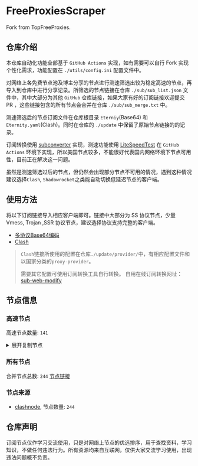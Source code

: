 # FreeProxiesScraper

Fork from TopFreeProxies.

## 仓库介绍
本仓库自动化功能全部基于 `GitHub Actions` 实现，如有需要可以自行 Fork 实现个性化需求，功能配置在 `./utils/config.ini` 配置文件中。

对网络上各免费节点池及博主分享的节点进行测速筛选出较为稳定高速的节点，再导入到仓库中进行分享记录。所筛选的节点链接在仓库 `./sub/sub_list.json` 文件中，其中大部分为其他 `GitHub` 仓库链接，如果大家有好的订阅链接欢迎提交 PR ，这些链接包含的所有节点会合并在仓库 `./sub/sub_merge.txt` 中。

测速筛选后的节点订阅文件在仓库根目录 `Eterniy`(Base64) 和 `Eternity.yaml`(Clash)。同时在仓库的 `./update` 中保留了原始节点链接的的记录。

订阅转换使用 [subconverter](https://github.com/tindy2013/subconverter) 实现，测速功能使用 [LiteSpeedTest](https://github.com/xxf098/LiteSpeedTest) 在 `GitHub Actions` 环境下实现，所以美国节点较多，不能很好代表国内网络环境下节点可用性，目前正在解决这一问题。

虽然是测速筛选过后的节点，但仍然会出现部分节点不可用的情况，遇到这种情况建议选择`Clash`, `Shadowrocket`之类能自动切换低延迟节点的客户端。

## 使用方法
将以下订阅链接导入相应客户端即可。链接中大部分为 SS 协议节点，少量 Vmess, Trojan ,SSR 协议节点，建议选择协议支持完整的客户端。

- [多协议Base64编码](https://raw.githubusercontent.com/caijh/FreeProxiesScraper/master/Eternity)
- [Clash](https://raw.githubusercontent.com/caijh/FreeProxiesScraper/master/Eternity.yaml)

>`Clash`链接所使用的配置在仓库`./update/provider/`中，有相应配置文件和以国家分类的`proxy-provider`。
>
>需要其它配置可使用订阅转换工具自行转换。
>自用在线订阅转换网址：[sub-web-modify](https://sub.v1.mk/)

## 节点信息
### 高速节点
高速节点数量: `141`
<details>
  <summary>展开复制节点</summary>

    vmess://eyJ2IjoiMiIsInBzIjoiMDQtMDk5LVJFTEFZIiwiYWRkIjoiczQuZGItbGluazAxLnRvcCIsInBvcnQiOiI4MCIsInR5cGUiOiJub25lIiwiaWQiOiIyZGZmYjM5MS0zMGU1LTMzY2QtYjk0MS02YjcxY2E2M2Y4OTMiLCJhaWQiOiIwIiwibmV0Ijoid3MiLCJwYXRoIjoiL2RhYmFpLmluMTcyLjY3Ljg4LjQ2IiwiaG9zdCI6InM0LmRiLWxpbmswMS50b3AiLCJ0bHMiOiIifQ==
    vmess://eyJ2IjoiMiIsInBzIjoiMDQtMTAwLVJFTEFZIiwiYWRkIjoiczQuY24tZGIudG9wIiwicG9ydCI6IjIwODYiLCJ0eXBlIjoibm9uZSIsImlkIjoiMmRmZmIzOTEtMzBlNS0zM2NkLWI5NDEtNmI3MWNhNjNmODkzIiwiYWlkIjoiMCIsIm5ldCI6IndzIiwicGF0aCI6Ii9kYWJhaS5pbjEwNC4xOS4xMS4zIiwiaG9zdCI6InM0LmNuLWRiLnRvcCIsInRscyI6IiJ9
    vmess://eyJ2IjoiMiIsInBzIjoiMDQtMTAxLVJFTEFZIiwiYWRkIjoiczIuZGItbGluazAyLnRvcCIsInBvcnQiOiI4MDgwIiwidHlwZSI6Im5vbmUiLCJpZCI6IjJkZmZiMzkxLTMwZTUtMzNjZC1iOTQxLTZiNzFjYTYzZjg5MyIsImFpZCI6IjAiLCJuZXQiOiJ3cyIsInBhdGgiOiIvZGFiYWkuaW4xNzIuNjQuMy4yMDUiLCJob3N0IjoiczIuZGItbGluazAyLnRvcCIsInRscyI6IiJ9
    vmess://eyJ2IjoiMiIsInBzIjoiMDQtMTAyLVJFTEFZIiwiYWRkIjoiczQuZGItbGluazAyLnRvcCIsInBvcnQiOiI4MCIsInR5cGUiOiJub25lIiwiaWQiOiIyZGZmYjM5MS0zMGU1LTMzY2QtYjk0MS02YjcxY2E2M2Y4OTMiLCJhaWQiOiIwIiwibmV0Ijoid3MiLCJwYXRoIjoiL2RhYmFpLmluMTA0LjI1LjI0Mi4xMyIsImhvc3QiOiJzNC5kYi1saW5rMDIudG9wIiwidGxzIjoiIn0=
    vmess://eyJ2IjoiMiIsInBzIjoiMDQtMTAzLVJFTEFZIiwiYWRkIjoiczUuZGItbGluazAyLnRvcCIsInBvcnQiOiIyMDk1IiwidHlwZSI6Im5vbmUiLCJpZCI6IjJkZmZiMzkxLTMwZTUtMzNjZC1iOTQxLTZiNzFjYTYzZjg5MyIsImFpZCI6IjAiLCJuZXQiOiJ3cyIsInBhdGgiOiIvZGFiYWkuaW4xMDQuMTguNzAuODciLCJob3N0IjoiczUuZGItbGluazAyLnRvcCIsInRscyI6IiJ9
    vmess://eyJ2IjoiMiIsInBzIjoiMDQtMTA0LVJFTEFZIiwiYWRkIjoiczQuZGItbGluazAyLnRvcCIsInBvcnQiOiIyMDk1IiwidHlwZSI6Im5vbmUiLCJpZCI6IjJkZmZiMzkxLTMwZTUtMzNjZC1iOTQxLTZiNzFjYTYzZjg5MyIsImFpZCI6IjAiLCJuZXQiOiJ3cyIsInBhdGgiOiIvZGFiYWkuaW4xMDQuMTguNDEuMTU1IiwiaG9zdCI6InM0LmRiLWxpbmswMi50b3AiLCJ0bHMiOiIifQ==
    vmess://eyJ2IjoiMiIsInBzIjoiMDQtMTA1LVJFTEFZIiwiYWRkIjoiczIuZGItbGluazAxLnRvcCIsInBvcnQiOiIyMDUyIiwidHlwZSI6Im5vbmUiLCJpZCI6IjJkZmZiMzkxLTMwZTUtMzNjZC1iOTQxLTZiNzFjYTYzZjg5MyIsImFpZCI6IjAiLCJuZXQiOiJ3cyIsInBhdGgiOiIvZGFiYWkuaW4xNzIuNjcuODQuMjUxIiwiaG9zdCI6InMyLmRiLWxpbmswMS50b3AiLCJ0bHMiOiIifQ==
    vmess://eyJ2IjoiMiIsInBzIjoiMDQtMTA2LUNOIiwiYWRkIjoiMTIubWFtYW1hamQuc2l0ZSIsInBvcnQiOiIyMzYxMiIsInR5cGUiOiJub25lIiwiaWQiOiI2YjhiYmI3ZS03Njk1LTM2N2MtYWIwZi1kMjIzN2Y2MDk5ZmYiLCJhaWQiOiIyIiwibmV0Ijoid3MiLCJwYXRoIjoiLyIsImhvc3QiOiIxMi5tYW1hbWFqZC5zaXRlIiwidGxzIjoiIn0=
    vmess://eyJ2IjoiMiIsInBzIjoiMDQtMTA3LUNOIiwiYWRkIjoiMTcubWFtYW1hamQuc2l0ZSIsInBvcnQiOiIyMzYxNyIsInR5cGUiOiJub25lIiwiaWQiOiI2YjhiYmI3ZS03Njk1LTM2N2MtYWIwZi1kMjIzN2Y2MDk5ZmYiLCJhaWQiOiIyIiwibmV0Ijoid3MiLCJwYXRoIjoiLyIsImhvc3QiOiIxNy5tYW1hbWFqZC5zaXRlIiwidGxzIjoiIn0=
    vmess://eyJ2IjoiMiIsInBzIjoiMDQtMTA4LUNOIiwiYWRkIjoiMTEubWFtYW1hamQuc2l0ZSIsInBvcnQiOiIyMzYxMSIsInR5cGUiOiJub25lIiwiaWQiOiI2YjhiYmI3ZS03Njk1LTM2N2MtYWIwZi1kMjIzN2Y2MDk5ZmYiLCJhaWQiOiIyIiwibmV0Ijoid3MiLCJwYXRoIjoiLyIsImhvc3QiOiIxMS5tYW1hbWFqZC5zaXRlIiwidGxzIjoiIn0=
    vmess://eyJ2IjoiMiIsInBzIjoiMDQtMTA5LUNOIiwiYWRkIjoiMTkubWFtYW1hamQuc2l0ZSIsInBvcnQiOiIyMzYxOSIsInR5cGUiOiJub25lIiwiaWQiOiI2YjhiYmI3ZS03Njk1LTM2N2MtYWIwZi1kMjIzN2Y2MDk5ZmYiLCJhaWQiOiIyIiwibmV0Ijoid3MiLCJwYXRoIjoiLyIsImhvc3QiOiIxOS5tYW1hbWFqZC5zaXRlIiwidGxzIjoiIn0=
    vmess://eyJ2IjoiMiIsInBzIjoiMDQtMTEwLUNOIiwiYWRkIjoiMTYubWFtYW1hamQuc2l0ZSIsInBvcnQiOiIyMzYxNiIsInR5cGUiOiJub25lIiwiaWQiOiI2YjhiYmI3ZS03Njk1LTM2N2MtYWIwZi1kMjIzN2Y2MDk5ZmYiLCJhaWQiOiIyIiwibmV0Ijoid3MiLCJwYXRoIjoiLyIsImhvc3QiOiIxNi5tYW1hbWFqZC5zaXRlIiwidGxzIjoiIn0=
    vmess://eyJ2IjoiMiIsInBzIjoiMDQtMTExLUNOIiwiYWRkIjoiMTgubWFtYW1hamQuc2l0ZSIsInBvcnQiOiIyMzYxOCIsInR5cGUiOiJub25lIiwiaWQiOiI2YjhiYmI3ZS03Njk1LTM2N2MtYWIwZi1kMjIzN2Y2MDk5ZmYiLCJhaWQiOiIyIiwibmV0Ijoid3MiLCJwYXRoIjoiLyIsImhvc3QiOiIxOC5tYW1hbWFqZC5zaXRlIiwidGxzIjoiIn0=
    vmess://eyJ2IjoiMiIsInBzIjoiMDQtMTEyLUNOIiwiYWRkIjoiMTUubWFtYW1hamQuc2l0ZSIsInBvcnQiOiIyMzYxNSIsInR5cGUiOiJub25lIiwiaWQiOiI2YjhiYmI3ZS03Njk1LTM2N2MtYWIwZi1kMjIzN2Y2MDk5ZmYiLCJhaWQiOiIyIiwibmV0Ijoid3MiLCJwYXRoIjoiLyIsImhvc3QiOiIxNS5tYW1hbWFqZC5zaXRlIiwidGxzIjoiIn0=
    vmess://eyJ2IjoiMiIsInBzIjoiMDQtMTEzLUNOIiwiYWRkIjoiNS5tYW1hbWFqZC5zaXRlIiwicG9ydCI6IjIzNjA1IiwidHlwZSI6Im5vbmUiLCJpZCI6IjZiOGJiYjdlLTc2OTUtMzY3Yy1hYjBmLWQyMjM3ZjYwOTlmZiIsImFpZCI6IjIiLCJuZXQiOiJ3cyIsInBhdGgiOiIvIiwiaG9zdCI6IjUubWFtYW1hamQuc2l0ZSIsInRscyI6IiJ9
    vmess://eyJ2IjoiMiIsInBzIjoiMDQtMTE0LUNOIiwiYWRkIjoiMTMubWFtYW1hamQuc2l0ZSIsInBvcnQiOiIyMzYxMyIsInR5cGUiOiJub25lIiwiaWQiOiI2YjhiYmI3ZS03Njk1LTM2N2MtYWIwZi1kMjIzN2Y2MDk5ZmYiLCJhaWQiOiIyIiwibmV0Ijoid3MiLCJwYXRoIjoiLyIsImhvc3QiOiIxMy5tYW1hbWFqZC5zaXRlIiwidGxzIjoiIn0=
    vmess://eyJ2IjoiMiIsInBzIjoiMDQtMTE1LUNOIiwiYWRkIjoiMTQubWFtYW1hamQuc2l0ZSIsInBvcnQiOiIyMzYxNCIsInR5cGUiOiJub25lIiwiaWQiOiI2YjhiYmI3ZS03Njk1LTM2N2MtYWIwZi1kMjIzN2Y2MDk5ZmYiLCJhaWQiOiIyIiwibmV0Ijoid3MiLCJwYXRoIjoiLyIsImhvc3QiOiIxNC5tYW1hbWFqZC5zaXRlIiwidGxzIjoiIn0=
    trojan://786534f1-6c4c-33f7-9e22-56c9febb34f9@gz0slb.aliyuncdn.smp-paymentservices-apple.com:56323?allowInsecure=1&sni=cloudsync-prod.s3.amazonaws.com#04-116-CN
    trojan://786534f1-6c4c-33f7-9e22-56c9febb34f9@gz0slb.aliyuncdn.smp-paymentservices-apple.com:56432?allowInsecure=1&sni=www.microsoft365.com#04-117-CN
    trojan://786534f1-6c4c-33f7-9e22-56c9febb34f9@push04.endpoint.smp-paymentservices-apple.com:23452?allowInsecure=1&sni=akamai.cdn.steampipe.steamcontent.com#04-118-CN
    trojan://786534f1-6c4c-33f7-9e22-56c9febb34f9@push04.endpoint.smp-paymentservices-apple.com:23453?allowInsecure=1&sni=steampipe-partner.akamaized.net#04-119-CN
    vmess://eyJ2IjoiMiIsInBzIjoiMDQtMTIwLUpQIiwiYWRkIjoianAtMS5hbmV3c3RhcnQuY3lvdSIsInBvcnQiOiI1MDYxIiwidHlwZSI6Im5vbmUiLCJpZCI6ImY1NTE1YTI4LTViNGYtM2JhOC1iMDVjLWQ0ZWNhYTRhOTFhMiIsImFpZCI6IjAiLCJuZXQiOiJ3cyIsInBhdGgiOiIvIiwiaG9zdCI6ImpwLTEuYW5ld3N0YXJ0LmN5b3UiLCJ0bHMiOiJ0bHMifQ==
    vmess://eyJ2IjoiMiIsInBzIjoiMDQtMTIxLU5PV0hFUkUiLCJhZGQiOiJqcDYtMS5hbmV3c3RhcnQuY3lvdSIsInBvcnQiOiI1MDYxIiwidHlwZSI6Im5vbmUiLCJpZCI6ImY1NTE1YTI4LTViNGYtM2JhOC1iMDVjLWQ0ZWNhYTRhOTFhMiIsImFpZCI6IjAiLCJuZXQiOiJ3cyIsInBhdGgiOiIvIiwiaG9zdCI6ImpwNi0xLmFuZXdzdGFydC5jeW91IiwidGxzIjoidGxzIn0=
    vmess://eyJ2IjoiMiIsInBzIjoiMDQtMTIyLVVTIiwiYWRkIjoidXMtMS5hbmV3c3RhcnQuY3lvdSIsInBvcnQiOiI1MDYxIiwidHlwZSI6Im5vbmUiLCJpZCI6ImY1NTE1YTI4LTViNGYtM2JhOC1iMDVjLWQ0ZWNhYTRhOTFhMiIsImFpZCI6IjAiLCJuZXQiOiJ3cyIsInBhdGgiOiIvIiwiaG9zdCI6InVzLTEuYW5ld3N0YXJ0LmN5b3UiLCJ0bHMiOiJ0bHMifQ==
    vmess://eyJ2IjoiMiIsInBzIjoiMDQtMTIzLU5PV0hFUkUiLCJhZGQiOiJ1czYtMS5hbmV3c3RhcnQuY3lvdSIsInBvcnQiOiI1MDYxIiwidHlwZSI6Im5vbmUiLCJpZCI6ImY1NTE1YTI4LTViNGYtM2JhOC1iMDVjLWQ0ZWNhYTRhOTFhMiIsImFpZCI6IjAiLCJuZXQiOiJ3cyIsInBhdGgiOiIvIiwiaG9zdCI6InVzNi0xLmFuZXdzdGFydC5jeW91IiwidGxzIjoidGxzIn0=
    vmess://eyJ2IjoiMiIsInBzIjoiMDUtMTU1LU5PV0hFUkUiLCJhZGQiOiJoeXR0dHRlc2d2dnhiMS5qa2hrZ2oueHl6IiwicG9ydCI6IjgwIiwidHlwZSI6Im5vbmUiLCJpZCI6IjE2ZjAwMGQ3LTc4MDUtNDU5ZC05MTMwLTIwMGQwMDE4MGI3YyIsImFpZCI6IjAiLCJuZXQiOiJ3cyIsInBhdGgiOiIvbWFya2V0L2pwMT9lZD01MTIiLCJob3N0IjoiaHl0dHR0ZXNndnZ4YjEuamtoa2dqLnh5eiIsInRscyI6IiJ9
    trojan://Aimer@duke.ns.cloudflare.com:443?allowInsecure=1&sni=epml.ambercc.filegear-sg.me&ws=1&wspath=%2525252F%2525253Fed%2525253D2560#05-164-RELAY
    vmess://eyJ2IjoiMiIsInBzIjoiMDUtMTY5LUlSIiwiYWRkIjoic240MzMubmlrYXRlbC5zdG9yZSIsInBvcnQiOiI0NDMiLCJ0eXBlIjoibm9uZSIsImlkIjoiODVlNGYyODAtYzE2OC00MGFhLThmMWMtYzUzN2FkM2U5OTVhIiwiYWlkIjoiMCIsIm5ldCI6IndzIiwicGF0aCI6Ii8iLCJob3N0Ijoic240MzMubmlrYXRlbC5zdG9yZSIsInRscyI6InRscyJ9
    trojan://Aimer@pranab.ns.cloudflare.com:443?allowInsecure=1&sni=epml.ambercc.filegear-sg.me&ws=1&wspath=%2525252F#05-170-RELAY
    trojan://Aimer@kip.ns.cloudflare.com:443?allowInsecure=1&sni=epmk.ambercc.filegear-sg.me&ws=1&wspath=%2525252F%2525253Fed%2525253D2560#05-175-RELAY
    ss://Y2hhY2hhMjAtaWV0Zi1wb2x5MTMwNToxUld3WGh3ZkFCNWdBRW96VTRHMlBn@45.158.171.143:8080#05-178-FR
    ss://Y2hhY2hhMjAtaWV0Zi1wb2x5MTMwNToxUld3WGh3ZkFCNWdBRW96VTRHMlBn@45.158.171.145:8080#05-179-FR
    ss://Y2hhY2hhMjAtaWV0Zi1wb2x5MTMwNTo0YTJyZml4b3BoZGpmZmE4S1ZBNEFh@45.158.171.150:8080#05-180-FR
    ss://Y2hhY2hhMjAtaWV0Zi1wb2x5MTMwNTpjdklJODVUclc2bjBPR3lmcEhWUzF1@45.87.175.190:8080#05-181-LT
    ss://Y2hhY2hhMjAtaWV0Zi1wb2x5MTMwNTpRQ1hEeHVEbFRUTUQ3anRnSFVqSW9q@45.87.175.170:8080#05-182-LT
    trojan://ea800f9e-ca6c-11ef-8e74-f23c913c8d2b@169eb4d7-syzj40-szgx2m-1t5n1.cu2.plebai.net:15229?allowInsecure=1&sni=169eb4d7-syzj40-szgx2m-1t5n1.cu2.plebai.net#05-200-CN
    vmess://eyJ2IjoiMiIsInBzIjoiMDUtMjAxLVJFTEFZIiwiYWRkIjoiMTA0LjE4LjExOC4xOTUiLCJwb3J0IjoiODQ0MyIsInR5cGUiOiJub25lIiwiaWQiOiIzYmIzYzczMC1lMTA3LTQ5YzUtYTBiMi1iNTc2ZDFiMjZhNWUiLCJhaWQiOiIwIiwibmV0Ijoid3MiLCJwYXRoIjoiLyIsImhvc3QiOiIiLCJ0bHMiOiJ0bHMifQ==
    vmess://eyJ2IjoiMiIsInBzIjoiMDUtMjA0LVJFTEFZIiwiYWRkIjoidXMyLjk5ODk5OC5iZXN0IiwicG9ydCI6IjQ0MyIsInR5cGUiOiJub25lIiwiaWQiOiJiM2Q5OWQxMy02MWUxLTQxMjAtOTRhMS1jMDY2ZWZiOTc1YmMiLCJhaWQiOiIwIiwibmV0Ijoid3MiLCJwYXRoIjoiL3NkZmdpdXlvZWRzaGl1ZmUiLCJob3N0IjoidXMyLjk5ODk5OC5iZXN0IiwidGxzIjoidGxzIn0=
    vmess://eyJ2IjoiMiIsInBzIjoiMDUtMjA1LVJFTEFZIiwiYWRkIjoidXMxNi0xLjk5ODk5OC5iZXN0IiwicG9ydCI6IjQ0MyIsInR5cGUiOiJub25lIiwiaWQiOiJiM2Q5OWQxMy02MWUxLTQxMjAtOTRhMS1jMDY2ZWZiOTc1YmMiLCJhaWQiOiIwIiwibmV0Ijoid3MiLCJwYXRoIjoiL2Flc3Jpb3VneTk4MDN3NDV5dDkzdzg0IiwiaG9zdCI6InVzMTYtMS45OTg5OTguYmVzdCIsInRscyI6InRscyJ9
    trojan://trojan@109.234.211.66:8443?allowInsecure=1&sni=store.timimi.dpdns.org&ws=1&wspath=%2525252F#09-248-RELAY
    ss://Y2hhY2hhMjAtaWV0Zi1wb2x5MTMwNTpvWklvQTY5UTh5aGNRVjhrYTNQYTNB@45.87.175.58:8080#14-513-LT
    trojan://ttfang@138.2.64.229:443?allowInsecure=1&sni=ttfang.fange.me&ws=1&wspath=%2525252F#14-516-SG
    trojan://3723507166611775488@35.155.4.93:443?allowInsecure=1&sni=usable-toad.treefrog761.one#23-518-US
    ss://Y2hhY2hhMjAtaWV0Zi1wb2x5MTMwNTpCb2cwRUxtTU05RFN4RGRR@157.175.143.248:443#23-522-BH
    trojan://blue2024@104.18.121.158:443?allowInsecure=1&sni=td.promote.icu#23-523-RELAY
    trojan://wb6368@172.66.47.170:443?allowInsecure=1&sni=hsdgbuys.pages.dev#23-525-RELAY
    ss://Y2hhY2hhMjAtaWV0Zi1wb2x5MTMwNTptcHMzRndtRGpMcldhT1Zn@series-a2.samanehha.co:443#23-536-GB
    trojan://Aimer@221.149.132.232:50000?allowInsecure=1&sni=ngepz.ambercc.filegear-sg.me#23-542-KR
    trojan://Aimer@156.255.90.175:8443?allowInsecure=1&sni=ngepz.ambercc.filegear-sg.me#23-543-HK
    ss://Y2hhY2hhMjAtaWV0Zi1wb2x5MTMwNTo1VFpud1BiMjNwUVMzOWxJdWNzcEp3@89.35.119.87:5904#23-551-FI
    ss://Y2hhY2hhMjAtaWV0Zi1wb2x5MTMwNTpGSlE0RW9uVlZmRlNsYmllM1lDWFhD@94.159.96.245:11902#23-552-DE
    trojan://Aimer@154.31.113.72:443?allowInsecure=1&sni=ngepz.ambercc.filegear-sg.me#23-557-JP
    ss://Y2hhY2hhMjAtaWV0Zi1wb2x5MTMwNTpSYjI0MjJmN2I2ODFmZWVlNjRiYTkx@shadthr.marfanet.com:59998#23-560-AT
    trojan://Aimer@108.162.193.110:443?allowInsecure=1&sni=ngepz.ambercc.filegear-sg.me#23-563-RELAY
    ss://Y2hhY2hhMjAtaWV0Zi1wb2x5MTMwNTp3c3o5QkNQMnc0R3JHUEhxYTNaVFZs@77.238.229.244:12369#23-564-NL
    ss://Y2hhY2hhMjAtaWV0Zi1wb2x5MTMwNTpjNDA2NDFjMWY4OWU3YWNi@46.226.163.225:57456#23-570-GB
    trojan://7cf2d310-489f-11f0-8746-1239d0255272@15.204.234.166:443?allowInsecure=1&sni=usa.test3.net#23-578-US
    ss://Y2hhY2hhMjAtaWV0Zi1wb2x5MTMwNTphZktBSHAxVmZSV1p1OTFMSWk5bzBE@94.228.165.178:58176#23-581-SE
    trojan://Aimer@46.29.235.31:2053?allowInsecure=1&sni=ngepz.ambercc.filegear-sg.me#23-582-DK
    ss://Y2hhY2hhMjAtaWV0Zi1wb2x5MTMwNTo2RzBPRGZOd0NVR1IwS0VmM1ZQUUxo@77.238.229.244:12369#23-586-NL
    ss://YWVzLTI1Ni1nY206N2UxZGQ0YzU1YmY4NWRhNQ@212.192.12.22:50120#23-587-HK
    trojan://Aimer@45.67.215.217:2087?allowInsecure=1&sni=ngepy.ambercc.filegear-sg.me#23-593-RU
    trojan://Aimer@192.200.160.169:2096?allowInsecure=1&sni=epmk.ambercc.filegear-sg.me&ws=1&wspath=%2525252F%2525253Fed%2525253D2560#24-594-US
    vmess://eyJ2IjoiMiIsInBzIjoiMjQtNTk2LVJFTEFZIiwiYWRkIjoieDEwLjg1OTg4NS54WXoiLCJwb3J0IjoiNDQzIiwidHlwZSI6Im5vbmUiLCJpZCI6ImRhMTI4MjQ2LTMzYjAtNGM4OC1hNDRlLWQ5MWU5ZTBhMWUwNSIsImFpZCI6IjAiLCJuZXQiOiJ3cyIsInBhdGgiOiIvMEZoVWtxUVVkeE9oTUI5SnNnVGF6d3o5IiwiaG9zdCI6IngxMC44NTk4ODUueFl6IiwidGxzIjoidGxzIn0=
    trojan://ee1b9e94-9b95-11ef-8967-f23c91cfbbc9@0a59c814-sytz40-sz052u-amya.cm5.cnkuaishou.com:14234?allowInsecure=1&sni=0a59c814-sytz40-sz052u-amya.cm5.cnkuaishou.com#24-597-CN
    trojan://fc5ba91a-acd7-11ef-97e0-f23c9164ca5d@84118cf6-sytz40-t917sa-12ach.cm5.cnkuaishou.com:14234?allowInsecure=1&sni=84118cf6-sytz40-t917sa-12ach.cm5.cnkuaishou.com#24-598-CN
    trojan://9d80dd14-ac44-11ee-a116-f23c9164ca5d@04000a76-sytz40-tb74a6-1q9g2.cm5.cnkuaishou.com:27235?allowInsecure=1#24-599-CN
    trojan://2c605663-b89a-5734-a9d6-97d4743d72cf@dozo01.flztjc.top:8313?allowInsecure=1&sni=hk-13-568.flztjc.net#24-600-CN
    trojan://03573f46-e944-11eb-a8bf-f23c91cfbbc9@864a90fc-sytz40-tee612-2r82.cm5.cnkuaishou.com:27235?allowInsecure=1#24-602-CN
    trojan://80f73b42-8264-11ef-8dc4-f23c91cfbbc9@7a89c69d-sytz40-tbvl5i-1mebs.cm5.cnkuaishou.com:27235?allowInsecure=1#24-604-CN
    trojan://6857f1bc-f27b-11ea-87ad-f23c913c8d2b@ef9fae4e-sytz40-tgzvop-hns7.cm5.cnkuaishou.com:27233?allowInsecure=1&sni=ef9fae4e-sytz40-tgzvop-hns7.cm5.cnkuaishou.com#24-605-CN
    trojan://e3217bc2-061f-11f0-90e2-f23c913c8d2b@fc11e598-sytz40-sz57e5-1tk5u.cm5.cnkuaishou.com:27233?allowInsecure=1&sni=fc11e598-sytz40-sz57e5-1tk5u.cm5.cnkuaishou.com#24-606-CN
    trojan://Aimer@45.80.209.25:81?allowInsecure=1&sni=epmk.ambercc.filegear-sg.me&ws=1&wspath=%2525252F%2525253Fed%2525253D2560#24-607-LU
    vmess://eyJ2IjoiMiIsInBzIjoiMjQtNjA5LUNOIiwiYWRkIjoiMTExLjI2LjEwOS43OSIsInBvcnQiOiIzMDgwNyIsInR5cGUiOiJub25lIiwiaWQiOiJjYmIzZjg3Ny1kMWZiLTM0NGMtODdhOS1kMTUzYmZmZDU0ODQiLCJhaWQiOiIyIiwibmV0Ijoid3MiLCJwYXRoIjoiL29vb28iLCJob3N0IjoiIiwidGxzIjoiIn0=
    trojan://87b31a02-172e-11ee-a11f-f23c913c8d2b@1dac7ffa-sytz40-sywkhi-1o4kv.cu2.plebai.net:15229?allowInsecure=1&sni=1dac7ffa-sytz40-sywkhi-1o4kv.cu2.plebai.net#24-611-CN
    trojan://Aimer@121.149.228.125:12315?allowInsecure=1&sni=epmk.ambercc.filegear-sg.me&ws=1&wspath=%2525252F%2525253Fed%2525253D2560#24-612-KR
    trojan://Aimer@112.162.203.5:50000?allowInsecure=1&sni=epmk.ambercc.filegear-sg.me&ws=1&wspath=%2525252F%2525253Fed%2525253D2560#24-613-KR
    trojan://6857f1bc-f27b-11ea-87ad-f23c913c8d2b@ef9fae4e-sytz40-tgzvop-hns7.cm5.cnkuaishou.com:27235?allowInsecure=1&sni=ef9fae4e-sytz40-tgzvop-hns7.cm5.cnkuaishou.com#24-614-CN
    trojan://9cc3c03e-21fd-11ee-a642-f23c91369f2d@4fe73dfc-sytz40-t80cbx-1k0yf.cm5.cnkuaishou.com:14234?allowInsecure=1&sni=4fe73dfc-sytz40-t80cbx-1k0yf.cm5.cnkuaishou.com#24-615-CN
    vmess://eyJ2IjoiMiIsInBzIjoiMjQtNjE2LUNOIiwiYWRkIjoiMTExLjI2LjEwOS43OSIsInBvcnQiOiIzMDgyOCIsInR5cGUiOiJub25lIiwiaWQiOiJjYmIzZjg3Ny1kMWZiLTM0NGMtODdhOS1kMTUzYmZmZDU0ODQiLCJhaWQiOiIyIiwibmV0Ijoid3MiLCJwYXRoIjoiL29vb28iLCJob3N0IjoiIiwidGxzIjoiIn0=
    trojan://a2313fba-74a6-11ed-a8bf-f23c91cfbbc9@452b8c75-sytz40-t8ivpf-z65w.cm5.cnkuaishou.com:14234?allowInsecure=1&sni=452b8c75-sytz40-t8ivpf-z65w.cm5.cnkuaishou.com#24-617-CN
    trojan://6ddb6a68-d5f5-ca30-3943-cf0c9876d50c@83edf522-sytz40-t4qa9y-g43g.cm5.cnkuaishou.com:27235?allowInsecure=1#24-618-CN
    trojan://affe7124-c118-11ef-b6b2-f23c9164ca5d@b41889e6-sytz40-td1w5f-1t3cz.cu2.plebai.net:15229?allowInsecure=1&sni=b41889e6-sytz40-td1w5f-1t3cz.cu2.plebai.net#24-619-CN
    trojan://fd224a6c-addc-11ed-a8bf-f23c91cfbbc9@05113786-sytz40-szxai8-1ldl3.cm5.cnkuaishou.com:14234?allowInsecure=1&sni=05113786-sytz40-szxai8-1ldl3.cm5.cnkuaishou.com#24-621-CN
    vmess://eyJ2IjoiMiIsInBzIjoiMjQtNjIyLUNOIiwiYWRkIjoiMTIwLjIzMi4xNTMuNDAiLCJwb3J0IjoiMzIyMDkiLCJ0eXBlIjoibm9uZSIsImlkIjoiNDE4MDQ4YWYtYTI5My00Yjk5LTliMGMtOThjYTM1ODBkZDI0IiwiYWlkIjoiMCIsIm5ldCI6InRjcCIsInBhdGgiOiIvIiwiaG9zdCI6IjA1MTEzNzg2LXN5dHo0MC1zenhhaTgtMWxkbDMuY201LmNua3VhaXNob3UuY29tIiwidGxzIjoiIn0=
    trojan://Aimer@121.178.51.126:50000?allowInsecure=1&sni=epml.ambercc.filegear-sg.me&ws=1&wspath=%2525252F%2525253Fed%2525253D2560#24-626-KR
    trojan://e03df6fc-97e8-11ee-be7f-f23c9164ca5d@e31fce6f-sytz40-tic0lj-1o6fm.cm5.cnkuaishou.com:27231?allowInsecure=1&sni=e31fce6f-sytz40-tic0lj-1o6fm.cm5.cnkuaishou.com#24-628-CN
    trojan://2b57ec48-0da4-11ef-8f35-f23c913c8d2b@916030df-sytz40-t16ejh-1rdqg.cm5.cnkuaishou.com:27235?allowInsecure=1#24-630-CN
    vmess://eyJ2IjoiMiIsInBzIjoiMjQtNjMxLUNOIiwiYWRkIjoidjQwLmhlZHVpYW4ubGluayIsInBvcnQiOiIzMDg0MCIsInR5cGUiOiJub25lIiwiaWQiOiJjYmIzZjg3Ny1kMWZiLTM0NGMtODdhOS1kMTUzYmZmZDU0ODQiLCJhaWQiOiIwIiwibmV0Ijoid3MiLCJwYXRoIjoiL2luZGV4IiwiaG9zdCI6InY0MC5oZWR1aWFuLmxpbmsiLCJ0bHMiOiIifQ==
    vmess://eyJ2IjoiMiIsInBzIjoiMjQtNjM0LUNOIiwiYWRkIjoiMTExLjI2LjEwOS43OSIsInBvcnQiOiIzMDg0MCIsInR5cGUiOiJub25lIiwiaWQiOiJjYmIzZjg3Ny1kMWZiLTM0NGMtODdhOS1kMTUzYmZmZDU0ODQiLCJhaWQiOiIwIiwibmV0Ijoid3MiLCJwYXRoIjoiL2luZGV4IiwiaG9zdCI6IiIsInRscyI6IiJ9
    trojan://b2c6384c-f63d-11ec-b1b3-f23c91cfbbc9@c3fe9cc6-sytz40-thv9l4-1jbj0.cm5.cnkuaishou.com:27235?allowInsecure=1#24-635-CN
    trojan://2d8c38cc-fc12-11ef-94aa-f23c913c8d2b@1dde7ddd-sytz40-tbpu76-1thmd.cm5.cnkuaishou.com:27235?allowInsecure=1#24-636-CN
    trojan://bcc58e88-e147-11ec-b286-f23c91cfbbc9@83242d49-sy41s0-szh3gf-ggww.cm5.cnkuaishou.com:21233?allowInsecure=1&sni=83242d49-sy41s0-szh3gf-ggww.cm5.cnkuaishou.com#24-637-CN
    ss://Y2hhY2hhMjAtaWV0Zi1wb2x5MTMwNTo3OTA1YTMyYi0wMTJjLTQ3MTEtODllMi03M2I2NzEzZWNhNzU@pr.fastsoonlink.com:40030#24-638-PL
    vmess://eyJ2IjoiMiIsInBzIjoiMjQtNjM5LUNOIiwiYWRkIjoiMTIwLjE5OC43MS4yMTciLCJwb3J0IjoiNDY3NTkiLCJ0eXBlIjoibm9uZSIsImlkIjoiNDE4MDQ4YWYtYTI5My00Yjk5LTliMGMtOThjYTM1ODBkZDI0IiwiYWlkIjoiNjQiLCJuZXQiOiJ0Y3AiLCJwYXRoIjoiLyIsImhvc3QiOiI4MzI0MmQ0OS1zeTQxczAtc3poM2dmLWdnd3cuY201LmNua3VhaXNob3UuY29tIiwidGxzIjoiIn0=
    vmess://eyJ2IjoiMiIsInBzIjoiMjQtNjQwLUNOIiwiYWRkIjoiMTIwLjE5OC43MS4yMTciLCJwb3J0IjoiNTg4ODIiLCJ0eXBlIjoibm9uZSIsImlkIjoiNDE4MDQ4YWYtYTI5My00Yjk5LTliMGMtOThjYTM1ODBkZDI0IiwiYWlkIjoiNjQiLCJuZXQiOiJ0Y3AiLCJwYXRoIjoiLyIsImhvc3QiOiI4MzI0MmQ0OS1zeTQxczAtc3poM2dmLWdnd3cuY201LmNua3VhaXNob3UuY29tIiwidGxzIjoiIn0=
    vmess://eyJ2IjoiMiIsInBzIjoiMjQtNjQxLUNOIiwiYWRkIjoidjEyLmhlZHVpYW4ubGluayIsInBvcnQiOiIzMDgxMiIsInR5cGUiOiJub25lIiwiaWQiOiJjYmIzZjg3Ny1kMWZiLTM0NGMtODdhOS1kMTUzYmZmZDU0ODQiLCJhaWQiOiIyIiwibmV0Ijoid3MiLCJwYXRoIjoiL29vb28iLCJob3N0IjoidjEyLmhlZHVpYW4ubGluayIsInRscyI6IiJ9
    trojan://7699767c-44ae-11ef-80c7-f23c91cfbbc9@f32dc0f0-sx6ps0-t4yfev-1rz31.cm5.cnkuaishou.com:27231?allowInsecure=1&sni=f32dc0f0-sx6ps0-t4yfev-1rz31.cm5.cnkuaishou.com#24-642-CN
    trojan://d095ecc6-7b69-11eb-b77b-f23c913c8d2b@4edfad82-sytz40-tcmken-19les.cm5.cnkuaishou.com:27235?allowInsecure=1#24-643-CN
    vmess://eyJ2IjoiMiIsInBzIjoiMjQtNjQ0LUNOIiwiYWRkIjoidjMyLmhlZHVpYW4ubGluayIsInBvcnQiOiIzMDgzMiIsInR5cGUiOiJub25lIiwiaWQiOiJjYmIzZjg3Ny1kMWZiLTM0NGMtODdhOS1kMTUzYmZmZDU0ODQiLCJhaWQiOiIyIiwibmV0Ijoid3MiLCJwYXRoIjoiL29vb28iLCJob3N0IjoidjMyLmhlZHVpYW4ubGluayIsInRscyI6IiJ9
    trojan://Aimer@135.84.74.254:2083?allowInsecure=1&sni=epmk.ambercc.filegear-sg.me&ws=1&wspath=%2525252F%2525253Fed%2525253D2560#24-647-US
    trojan://Aimer@199.34.228.178:8443?allowInsecure=1&sni=epml.ambercc.filegear-sg.me&ws=1&wspath=%2525252F%2525253Fed%2525253D2560#24-648-US
    trojan://Aimer@45.134.21.8:2053?allowInsecure=1&sni=epmk.ambercc.filegear-sg.me&ws=1&wspath=%2525252F%2525253Fed%2525253D2560#24-649-NL
    trojan://Aimer@167.68.4.58:443?allowInsecure=1&sni=epmk.ambercc.filegear-sg.me&ws=1&wspath=%2525252F%2525253Fed%2525253D2560#24-652-RELAY
    trojan://Aimer@188.164.159.18:443?allowInsecure=1&sni=epml.ambercc.filegear-sg.me&ws=1&wspath=%2525252F%2525253Fed%2525253D2560#24-653-RELAY
    vmess://eyJ2IjoiMiIsInBzIjoiMjQtNjU0LUNOIiwiYWRkIjoidjkuaGVkdWlhbi5saW5rIiwicG9ydCI6IjMwODA5IiwidHlwZSI6Im5vbmUiLCJpZCI6ImNiYjNmODc3LWQxZmItMzQ0Yy04N2E5LWQxNTNiZmZkNTQ4NCIsImFpZCI6IjIiLCJuZXQiOiJ3cyIsInBhdGgiOiIvb29vbyIsImhvc3QiOiJ2OS5oZWR1aWFuLmxpbmsiLCJ0bHMiOiIifQ==
    trojan://Aimer@141.11.203.191:8443?allowInsecure=1&sni=epmk.ambercc.filegear-sg.me&ws=1&wspath=%2525252F%2525253Fed%2525253D2560#24-656-RELAY
    trojan://Aimer@46.254.93.243:8443?allowInsecure=1&sni=epmk.ambercc.filegear-sg.me&ws=1&wspath=%2525252F%2525253Fed%2525253D2560#24-660-RELAY
    trojan://Aimer@5.35.68.249:2053?allowInsecure=1&sni=epml.ambercc.filegear-sg.me&ws=1&wspath=%2525252F%2525253Fed%2525253D2560#24-661-NL
    trojan://Aimer@108.165.152.14:2096?allowInsecure=1&sni=epmk.ambercc.filegear-sg.me&ws=1&wspath=%2525252F%2525253Fed%2525253D2560#24-662-RELAY
    trojan://Aimer@154.197.64.206:443?allowInsecure=1&sni=epml.ambercc.filegear-sg.me&ws=1&wspath=%2525252F%2525253Fed%2525253D2560#24-669-RELAY
    trojan://Aimer@arvind.ns.cloudflare.com:443?allowInsecure=1&sni=epml.ambercc.filegear-sg.me&ws=1&wspath=%2525252F%2525253Fed%2525253D2560#24-670-RELAY
    trojan://5cfee98c-0e3b-11ed-bd7c-f23c913c8d2b@0c280045-sxp8g0-t0hae4-1curq.cm5.cnkuaishou.com:27233?allowInsecure=1&sni=0c280045-sxp8g0-t0hae4-1curq.cm5.cnkuaishou.com#24-671-CN
    trojan://Aimer@31.43.179.27:443?allowInsecure=1&sni=epmk.ambercc.filegear-sg.me&ws=1&wspath=%2525252F%2525253Fed%2525253D2560#24-673-RELAY
    trojan://Aimer@188.164.159.185:8443?allowInsecure=1&sni=epml.ambercc.filegear-sg.me&ws=1&wspath=%2525252F%2525253Fed%2525253D2560#24-674-RELAY
    trojan://Aimer@108.165.152.55:2096?allowInsecure=1&sni=epml.ambercc.filegear-sg.me&ws=1&wspath=%2525252F%2525253Fed%2525253D2560#24-675-RELAY
    trojan://Aimer@103.116.7.220:2096?allowInsecure=1&sni=epml.ambercc.filegear-sg.me&ws=1&wspath=%2525252F%2525253Fed%2525253D2560#24-676-RELAY
    trojan://Aimer@188.164.159.234:2083?allowInsecure=1&sni=epml.ambercc.filegear-sg.me&ws=1&wspath=%2525252F%2525253Fed%2525253D2560#24-677-RELAY
    trojan://Aimer@5.182.85.255:2096?allowInsecure=1&sni=epml.ambercc.filegear-sg.me&ws=1&wspath=%2525252F%2525253Fed%2525253D2560#24-678-RELAY
    trojan://Aimer@ignacio.ns.cloudflare.com:443?allowInsecure=1&sni=epmk.ambercc.filegear-sg.me&ws=1&wspath=%2525252F%2525253Fed%2525253D2560#24-679-RELAY
    trojan://Aimer@188.164.159.214:2083?allowInsecure=1&sni=epmk.ambercc.filegear-sg.me&ws=1&wspath=%2525252F%2525253Fed%2525253D2560#24-680-RELAY
    trojan://Aimer@damien.ns.cloudflare.com:443?allowInsecure=1&sni=epmk.ambercc.filegear-sg.me&ws=1&wspath=%2525252F%2525253Fed%2525253D2560#24-681-RELAY
    trojan://Aimer@188.164.159.98:2083?allowInsecure=1&sni=epmk.ambercc.filegear-sg.me&ws=1&wspath=%2525252F%2525253Fed%2525253D2560#24-682-RELAY
    trojan://91df5a86-fcdd-11ef-94aa-f23c913c8d2b@1a95a158-sxr340-tbnk1n-ueq.cm5.cnkuaishou.com:27231?allowInsecure=1&sni=1a95a158-sxr340-tbnk1n-ueq.cm5.cnkuaishou.com#24-683-CN
    trojan://Aimer@thaddeus.ns.cloudflare.com:443?allowInsecure=1&sni=epmk.ambercc.filegear-sg.me&ws=1&wspath=%2525252F%2525253Fed%2525253D2560#24-684-RELAY
    trojan://Aimer@188.164.159.74:8443?allowInsecure=1&sni=epml.ambercc.filegear-sg.me&ws=1&wspath=%2525252F%2525253Fed%2525253D2560#24-685-RELAY
    trojan://Aimer@theo.ns.cloudflare.com:443?allowInsecure=1&sni=epml.ambercc.filegear-sg.me&ws=1&wspath=%2525252F%2525253Fed%2525253D2560#24-686-RELAY
    trojan://a698c4a6-c3c9-11ee-9693-f23c91cfbbc9@274ba953-sytz40-t09za6-1m0fq.cm5.cnkuaishou.com:27235?allowInsecure=1#24-687-CN
    trojan://Aimer@46.254.92.142:2087?allowInsecure=1&sni=epml.ambercc.filegear-sg.me&ws=1&wspath=%2525252F%2525253Fed%2525253D2560#24-688-RELAY
    trojan://Aimer@5.182.84.244:443?allowInsecure=1&sni=epml.ambercc.filegear-sg.me&ws=1&wspath=%2525252F%2525253Fed%2525253D2560#24-689-RELAY
    trojan://167db97c-ee01-11ef-b737-f23c91cfbbc9@8e3f9f42-sxaf40-tasors-1tdqt.cm5.cnkuaishou.com:27231?allowInsecure=1&sni=8e3f9f42-sxaf40-tasors-1tdqt.cm5.cnkuaishou.com#24-690-CN
    trojan://Aimer@31.43.179.60:2053?allowInsecure=1&sni=epmk.ambercc.filegear-sg.me&ws=1&wspath=%2525252F%2525253Fed%2525253D2560#24-691-RELAY
    trojan://Aimer@176.53.144.206:8443?allowInsecure=1&sni=epml.ambercc.filegear-sg.me&ws=1&wspath=%2525252F%2525253Fed%2525253D2560#24-692-RELAY
    trojan://Aimer@lynn.ns.cloudflare.com:443?allowInsecure=1&sni=epmk.ambercc.filegear-sg.me&ws=1&wspath=%2525252F%2525253Fed%2525253D2560#24-693-RELAY
    trojan://Aimer@67.226.221.12:80?allowInsecure=1&sni=epml.ambercc.filegear-sg.me&ws=1&wspath=%2525252F%2525253Fed%2525253D2560#24-695-US
    trojan://Aimer@154.219.5.44:2053?allowInsecure=1&sni=epml.ambercc.filegear-sg.me&ws=1&wspath=%2525252F%2525253Fed%2525253D2560#24-696-PE
    trojan://Aimer@103.116.7.133:2083?allowInsecure=1&sni=epmk.ambercc.filegear-sg.me&ws=1&wspath=%2525252F%2525253Fed%2525253D2560#24-697-RELAY
    trojan://Aimer@45.150.115.195:2087?allowInsecure=1&sni=epml.ambercc.filegear-sg.me&ws=1&wspath=%2525252F%2525253Fed%2525253D2560#24-698-RELAY
    trojan://225d1cca-d744-11ef-b790-f23c91cfbbc9@0a7a80dc-sytz40-szxh9w-46gc.cm5.cnkuaishou.com:27235?allowInsecure=1#24-699-CN
    trojan://8e0f8ef2-5fe3-11ec-a8bf-f23c91cfbbc9@a816f4d2-sytz40-t14dgl-duku.cm5.cnkuaishou.com:27231?allowInsecure=1&sni=a816f4d2-sytz40-t14dgl-duku.cm5.cnkuaishou.com#24-701-CN
    


</details>

### 所有节点
合并节点总数: `244`
[节点链接](https://raw.githubusercontent.com/caijh/TopFreeProxies/master/sub/sub_merge_base64.txt)

### 节点来源
- [clashnode](https://github.com/imyaoxp/clashnode), 节点数量: `244`


## 仓库声明
订阅节点仅作学习交流使用，只是对网络上节点的优选排序，用于查找资料，学习知识，不做任何违法行为。所有资源均来自互联网，仅供大家交流学习使用，出现违法问题概不负责。

